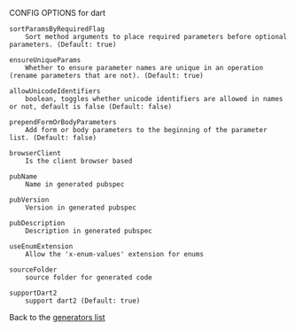 
CONFIG OPTIONS for dart

	sortParamsByRequiredFlag
	    Sort method arguments to place required parameters before optional parameters. (Default: true)

	ensureUniqueParams
	    Whether to ensure parameter names are unique in an operation (rename parameters that are not). (Default: true)

	allowUnicodeIdentifiers
	    boolean, toggles whether unicode identifiers are allowed in names or not, default is false (Default: false)

	prependFormOrBodyParameters
	    Add form or body parameters to the beginning of the parameter list. (Default: false)

	browserClient
	    Is the client browser based

	pubName
	    Name in generated pubspec

	pubVersion
	    Version in generated pubspec

	pubDescription
	    Description in generated pubspec

	useEnumExtension
	    Allow the 'x-enum-values' extension for enums

	sourceFolder
	    source folder for generated code

	supportDart2
	    support dart2 (Default: true)

Back to the [generators list](README.md)
